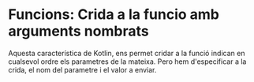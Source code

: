 # Funcions: Crida a la funcio amb arguments nombrats

Aquesta característica de Kotlin, ens permet cridar a la funció indican en cualsevol ordre els parametres de la mateixa. Pero hem d'especificar a la crida, el nom del parametre i el valor a enviar.


